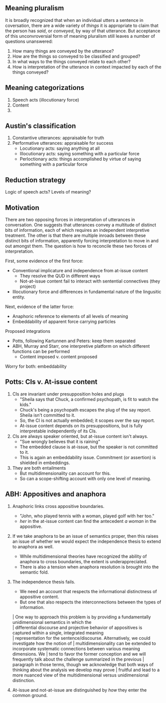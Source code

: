 ## Meaning pluralism ##

It is broadly recognized that when an individual utters a sentence in coversation, there are a wide variety of *things* it is appropriate to claim that the person has *said*, or *conveyed*, by way of that utterance.  But acceptance of this unconvroversial form of meaning pluralism still leaves a number of questions unanswered:

1. How many things are conveyed by the utterance?
2. How are the things so conveyed to be classified and grouped?
3. In what ways to the things conveyed relate to each other?
4. How is interpretation of the utterance in context impacted by each of the things conveyed?


## Meaning categorizations ##

1. Speech acts (illocutionary force)
2. Content
3. 


## Austin's classification ##

1. Constantive utterances: appraisable for truth
2. Performative utterances: appraisable for success
    - Locutionary acts: saying anything at all
    - Illocutionary acts: saying something with a particular force
    - Perloctionary acts: things accomplished by virtue of saying something with a particular force

## Reduction strategy ##

Logic of speech acts?
Levels of meaning?

## Motivation ##

There are two opposing forces in interpretation of utterances in conversation. One suggests that utterances convey a   multitude of distinct bits of information, each of which requires an independent interpretive treatment.  The other is that there are multiple inroads between these distinct bits of information, apparently forcing interpretation to move in and out amongst them.  The question is how to reconcile these two forces of interpretation.

First, some evidence of the first force:

+ Conventional implicature and independence from at-issue content
    - They resolve the QUD in different ways
    - Not-at-issue content fail to interact with sentential connectives (they project)
+ Illocutionary force and differences in fundamental nature of the lingusitic entity.

Next, evidence of the latter force:

+ Anaphoric reference to elements of all levels of meaning
+ Embeddability of apparent force carrying particles

Proposed integrations

+ Potts, following Kartunnen and Peters: keep them separated
+ ABH, Murray and Starr, one interpretive platform on which different functions can be performed
    - Content imposed v. content proposed

Worry for both: embeddability

## Potts: CIs v. At-issue content ##

1. CIs are invariant under presupposition holes and plugs
    - "Sheila says that Chuck, a confirmed psychopath, is fit to watch the kids."
    - Chuck's being a psychopath escapes the plug of the say report. Sheila isn't committed to it.
    - So, the CI is not actually embedded; it scopes over the say report.
    - At-issue content depends on its presuppositions, but is fully interpretable independently of its CIs.
2. CIs are always speaker oriented, but at-issue content isn't always.
    - "Sue wrongly believes that it is raining"
    - The embedded clause is at-issue, but the speaker is not committed to it.
    - This is again an embeddability issue. Commitment (or assertion) is shielded in embeddings.
3. They are both entailments
    - But multidimensionality can account for this.
    - So can a scope-shifting account with only one level of meaning.

## ABH: Appositives and anaphora ##

1. Anaphoric links cross appositive boundaries.
    - "John, who played tennis with a woman, played golf with her too."
    - *her* in the at-issue content can find the antecedent *a woman* in the appositive.
2. If we take anaphora to be an issue of semantics proper, then this raises an issue of whether we would expect the independence thesis to extend to anaphora as well.
    - While multidimensional theories have recognized the ability of anaphora to cross boundaries, the extent is underappreciated.
    - There is also a tension when anaphora resolution is brought into the semantic fold.
3. The independence thesis fails.
    - We need an account that respects the informational distinctness of appositive content.
    - But one that also respects the interconnections between the types of information.

    | One way to approach this problem is by providing a fundamentally unidimensional semantics in which the    
    | differential discourse and projective behavior of appositives is captured within a single, integrated meaning  
    | representation for the sentence/discourse. Alternatively, we could investigate how the notion of 
    | multidimensionality can be extended to incorporate systematic connections between various meaning dimensions. We 
    | tend to favor the former conception and we will frequently talk about the challenge summarized in the previous 
    | paragraph in those terms, though we acknowledge that both ways of thinking about the analysis we develop may prove 
    | fruitful and lead to a more nuanced view of the multidimensional versus unidimensional distinction.

4. At-issue and not-at-issue are distinguished by *how* they enter the common ground.


